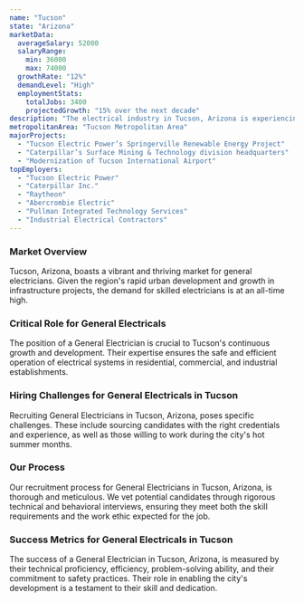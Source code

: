 ```yaml
---
name: "Tucson"
state: "Arizona"
marketData:
  averageSalary: 52000
  salaryRange:
    min: 36000
    max: 74000
  growthRate: "12%"
  demandLevel: "High"
  employmentStats:
    totalJobs: 3400
    projectedGrowth: "15% over the next decade"
description: "The electrical industry in Tucson, Arizona is experiencing steady growth with a variety of opportunities for electricians at all levels of experience."
metropolitanArea: "Tucson Metropolitan Area"
majorProjects:
  - "Tucson Electric Power’s Springerville Renewable Energy Project"
  - "Caterpillar’s Surface Mining & Technology division headquarters"
  - "Modernization of Tucson International Airport"
topEmployers:
  - "Tucson Electric Power"
  - "Caterpillar Inc."
  - "Raytheon"
  - "Abercrombie Electric"
  - "Pullman Integrated Technology Services"
  - "Industrial Electrical Contractors"
---
```


### Market Overview
Tucson, Arizona, boasts a vibrant and thriving market for general electricians. Given the region's rapid urban development and growth in infrastructure projects, the demand for skilled electricians is at an all-time high.

### Critical Role for General Electricals
The position of a General Electrician is crucial to Tucson's continuous growth and development. Their expertise ensures the safe and efficient operation of electrical systems in residential, commercial, and industrial establishments.

### Hiring Challenges for General Electricals in Tucson
Recruiting General Electricians in Tucson, Arizona, poses specific challenges. These include sourcing candidates with the right credentials and experience, as well as those willing to work during the city's hot summer months.

### Our Process
Our recruitment process for General Electricians in Tucson, Arizona, is thorough and meticulous. We vet potential candidates through rigorous technical and behavioral interviews, ensuring they meet both the skill requirements and the work ethic expected for the job.

### Success Metrics for General Electricals in Tucson
The success of a General Electrician in Tucson, Arizona, is measured by their technical proficiency, efficiency, problem-solving ability, and their commitment to safety practices. Their role in enabling the city's development is a testament to their skill and dedication.